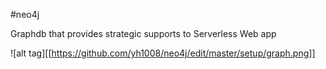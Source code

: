 #neo4j

Graphdb that provides strategic supports to Serverless Web app


![alt tag][[https://github.com/yh1008/neo4j/edit/master/setup/graph.png]]
